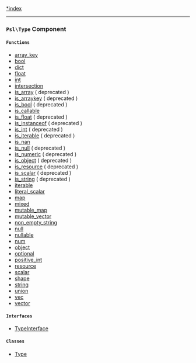 <!--
    This markdown file was generated using `docs/documenter.php`.

    Any edits to it will likely be lost.
-->

[*index](./../README.md)

---

### `Psl\Type` Component

#### `Functions`

- [array_key](./../../src/Psl/Type/array_key.php#L10)
- [bool](./../../src/Psl/Type/bool.php#L10)
- [dict](./../../src/Psl/Type/dict.php#L20)
- [float](./../../src/Psl/Type/float.php#L10)
- [int](./../../src/Psl/Type/int.php#L10)
- [intersection](./../../src/Psl/Type/intersection.php#L22)
- [is_array](./../../src/Psl/Type/is_array.php#L18) ( deprecated )
- [is_arraykey](./../../src/Psl/Type/is_arraykey.php#L16) ( deprecated )
- [is_bool](./../../src/Psl/Type/is_bool.php#L18) ( deprecated )
- [is_callable](./../../src/Psl/Type/is_callable.php#L16)
- [is_float](./../../src/Psl/Type/is_float.php#L18) ( deprecated )
- [is_instanceof](./../../src/Psl/Type/is_instanceof.php#L22) ( deprecated )
- [is_int](./../../src/Psl/Type/is_int.php#L18) ( deprecated )
- [is_iterable](./../../src/Psl/Type/is_iterable.php#L18) ( deprecated )
- [is_nan](./../../src/Psl/Type/is_nan.php#L14)
- [is_null](./../../src/Psl/Type/is_null.php#L16) ( deprecated )
- [is_numeric](./../../src/Psl/Type/is_numeric.php#L18) ( deprecated )
- [is_object](./../../src/Psl/Type/is_object.php#L18) ( deprecated )
- [is_resource](./../../src/Psl/Type/is_resource.php#L20) ( deprecated )
- [is_scalar](./../../src/Psl/Type/is_scalar.php#L18) ( deprecated )
- [is_string](./../../src/Psl/Type/is_string.php#L18) ( deprecated )
- [iterable](./../../src/Psl/Type/iterable.php#L20)
- [literal_scalar](./../../src/Psl/Type/literal_scalar.php#L18)
- [map](./../../src/Psl/Type/map.php#L21)
- [mixed](./../../src/Psl/Type/mixed.php#L10)
- [mutable_map](./../../src/Psl/Type/mutable_map.php#L21)
- [mutable_vector](./../../src/Psl/Type/mutable_vector.php#L19)
- [non_empty_string](./../../src/Psl/Type/non_empty_string.php#L10)
- [null](./../../src/Psl/Type/null.php#L10)
- [nullable](./../../src/Psl/Type/nullable.php#L18)
- [num](./../../src/Psl/Type/num.php#L10)
- [object](./../../src/Psl/Type/object.php#L14)
- [optional](./../../src/Psl/Type/optional.php#L14)
- [positive_int](./../../src/Psl/Type/positive_int.php#L10)
- [resource](./../../src/Psl/Type/resource.php#L12)
- [scalar](./../../src/Psl/Type/scalar.php#L10)
- [shape](./../../src/Psl/Type/shape.php#L15)
- [string](./../../src/Psl/Type/string.php#L10)
- [union](./../../src/Psl/Type/union.php#L20)
- [vec](./../../src/Psl/Type/vec.php#L18)
- [vector](./../../src/Psl/Type/vector.php#L19)

#### `Interfaces`

- [TypeInterface](./../../src/Psl/Type/TypeInterface.php#L14)

#### `Classes`

- [Type](./../../src/Psl/Type/Type.php#L15)


